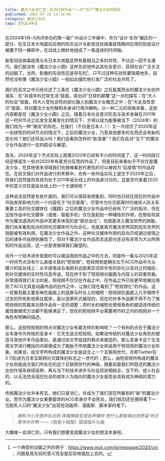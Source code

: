 ```yaml
---
title: 魔法少女消亡史：后流行病作品？——对“当下”魔法少女的假设
published: 2025-07-26 12:14:06
category: 魔法少女论
tags: [作品评析]
---
```


在2024年1月~5月间举办的第一届广州设计三年展中，作为“设计·生存”展区的一部分，在东日本大地震后应用的防灾设计与新型冠状病毒疫情期间应用的防疫设计被置于同一展柜中，在动线上微妙地组成了一条连续的时间轴。

新型冠状病毒疫情与东日本大地震显然有着相当之多的共性，不过这一回不太凑巧，我们就没有《魔法少女小圆》这样先验地传达其社会意识，获得社会广泛关注的动画了。当然，影像的先验性还是存在的[^1]，只不过这种先验性要隐蔽地多，自然也没有像《魔法少女小圆》一般如此强烈地引发广泛的社会共鸣了。

我们在前文之中已经论述了三条在《魔法少女小圆》之后氤氲而出的魔法少女创作谱系：在“非成年的日常生活”层面，突出对“日常的颠覆”这一点的描写；在“大人的社会”层面，将大人受社会性的驯化融入到魔法少女概念之中；在“大友及性意识”层面，将对魔法少女的解构本身进行再次解构。以一种二元的视角来看，这些内容都是在《魔法少女小圆》之后，随着日本社会意识形态与技术发展在2011年这一时间节点之后发生显著变化的情况下，才得以成为能够被当下（2024年）的我们视为一种“潮流”的存在。在我们（不仅是日本人！）又一次经历了2020年这一全球性的时间节点的情况下，之后的魔法少女，乃至其他更多的东西还会有新的变化吗？她们还将战斗吗？我们会看到怎样的“新浪潮”？我们在此对“当下”的魔法少女作品进行一定的假设与展望。

首先，2024年这个节点实际上距离2020年已经有不小的时间差了，这一时间段已经足够诞生一些对2020年有着充分反思的作品了，但是目前来看似乎不仅仅是魔法少女，在其他很多领域我们也很难看到代表性的可以被视为“后疫情”的作品存在。在前文我们对作品进行的考察中，也有一些作品实际上诞生于2020年之后，但我们显然是将其视为处于2011年延长线上的作品来讨论的，这是否代表着2020年的意义仅仅是延长线上的一个关键帧呢？

这种说法显然是有些片面的。我们可以很容易想象到，同时也已经在现在的作品中开始发挥影响力的一个内容在于“社交距离”。尽管作为社交距离时代维持人际关系重要工具的社交媒体在《魔圆》之后的魔法少女作品中已经有了广泛的指涉，但在这些作品中社交媒体（或者，智能手机）仅仅是起到一种辅佐的作用，在那些将其作为魔法道具的作品中其更多体现的是“脱社会化”，也就是进入魔法世界的效能，我们尚未看到反向的将社交媒体作为社会化，也就是离开魔法世界回到现实世界的效能被有效利用。在魔法少女作品之外，这种社交媒体作用的反向已经通过疫情之后的诸多作品得到展现了，但对于魔法少女作品而言这部分还没有非常为大众所熟知的作品出现，这一点是很值得我们展望的。

另外一个技术进步层面的可以被运用到作品之中的方法，则是咋一看与2020年这一时间节点没有什么直接关联的“短视频”。短视频倒是确实位于ACG作品中大众媒介的延长线上：从手提电话与电邮对远距离交流异步性的异化以及对之的描绘，到社交媒体的实时性讯息传送，现在终于到了短视频对画面与内容上的双重剪裁。非常值得我们关注的是，短视频不仅仅在作品之中，在作品之外已经更早地被应用到了ACG尤其是动画作品的创作之中，让我们现在看到了“短视频化”的作品。这一双重剪裁主要反映在画面上的竖屏与时长上的缩短：短视频在画面上几乎相悖于过去的所有影视表达载体，是以竖屏形式展现的，现在的许多作品都不得不为了做短视频的剪裁来对原作品有一定的调整；而时长的缩短也使得角色的塑造连传统的属性数据库方法都不能够满足了，现在的短视频平台需要用15秒之内的视频对一个角色有明确的描述。

那么，这些短视频的特点对魔法少女有着怎样的影响呢？一个有利的点在于魔法少女本身作为传统的变身卡：它天生适合短视频。如果说传统的对魔法少女角色的塑造与其他许多作品类似，是通过由文字组成的萌点来塑造的，那么变身卡这个无法用文字进行概括的内容便成为了脱胎于传统魔法少女却适用于短视频的魔法少女形象。如果说，由文字所构成的魔法少女是适合上一个互联网世代，亦即Twitter在3·11后成为日本互联网社交媒体的标志之一世代的；那么，由短视频所构成的魔法少女则是适合我们所处在的这个互联网世代的神祗。随着前面我们所叙述的魔法少女创作谱系继续延伸，再与当下的技术进步与社会现状相结合，当下的、成人社会的、以无法完全适应社会的成年人为指向的魔法少女是完全具有成为神祗的潜力的。

传统魔法少女并未死去，她们只是消亡，并成为了我们现在所看到的“新”的魔法少女。而作为魔法少女重要载体的ACG本身亦不会死去，我们依旧还在期待着下一位脍炙人口的“魔法少女”出现在动画师、漫画家、脚本家的笔下。

> *被称为小天使声名远扬*
> *挥魔棒能变成各种模样*
> *想什么都能够达到愿望*
> *终日里快乐欢畅*
> ——《我是小甜甜》国语版片头曲

大概唯一会消亡的，只有我们想要变成魔法少女的想法本身吧。

[^1]: 一个典型的动画之外的例子：https://www.muji.com/jp/message/2020/cn/ ，问题是其先验的意义完全是后验地强加上去的。
